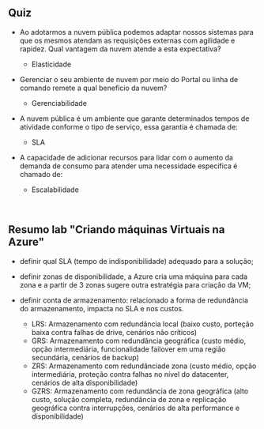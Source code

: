 ## Quiz
- Ao adotarmos a nuvem pública podemos adaptar nossos sistemas para que os mesmos atendam as requisições externas com agilidade e rapidez. Qual vantagem da nuvem atende a esta expectativa?
  - Elasticidade

- Gerenciar o seu ambiente de nuvem por meio do Portal ou linha de comando remete a qual benefício da nuvem?
  - Gerenciabilidade

- A nuvem pública é um ambiente que garante determinados tempos de atividade conforme o tipo de serviço, essa garantia é chamada de:
  - SLA

- A capacidade de adicionar recursos para lidar com o aumento da demanda de consumo para atender uma necessidade especifica é chamado de:
  - Escalabilidade

<br>

## Resumo lab "Criando máquinas Virtuais na Azure"

- definir qual SLA (tempo de indisponibilidade) adequado para a solução;

- definir zonas de disponibilidade, a Azure cria uma máquina para cada zona e a partir de 3 zonas sugere outra estratégia para criação da VM;

- definir conta de armazenamento: relacionado a forma de redundância do armazenamento, impacta no SLA e nos custos.
  - LRS: Armazenamento com redundância local (baixo custo, porteção baixa contra falhas de drive, cenários não críticos)
  - GRS: Armazenamento com redundância geográfica (custo médio, opção intermediária, funcionalidade failover em uma região secundária, cenários de backup)
  - ZRS: Armazenamento com redundânciade zona (custo médio, opção intermediária, proteção contra falhas no nível do datacenter, cenários de alta disponibilidade)
  - GZRS: Armazenamento com redundância de zona geográfica (alto custo, solução completa, redundância de zona e replicação geográfica contra interrupções, cenários de alta performance e disponibilidade)
